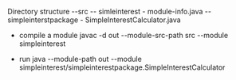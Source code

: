 Directory structure
--src
  -- simleinterest
    - module-info.java
    -- simpleinterstpackage
      - SimpleInterestCalculator.java


- compile a module
javac -d out --module-src-path src --module simpleinterest

- run 
java --module-path out --module simpleinterest/simpleinterestpackage.SimpleInterestCalculator
